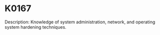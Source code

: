 # K0167
Description: Knowledge of system administration, network, and operating system hardening techniques.
